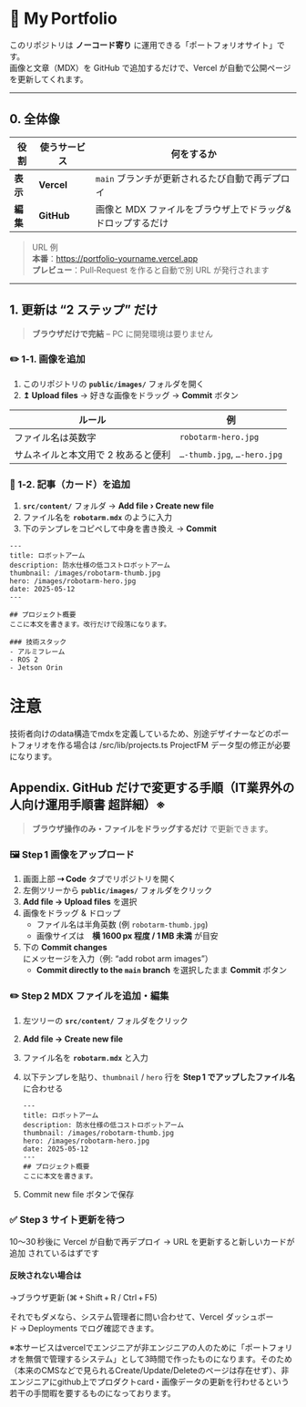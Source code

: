 # 🌿 My Portfolio

このリポジトリは **ノーコード寄り** に運用できる「ポートフォリオサイト」です。  
画像と文章（MDX）を GitHub で追加するだけで、Vercel が自動で公開ページを更新してくれます。

---

## 0. 全体像

| 役割 | 使うサービス | 何をするか |
|------|--------------|------------|
| **表示** | **Vercel** | `main` ブランチが更新されるたび自動で再デプロイ |
| **編集** | **GitHub** | 画像と MDX ファイルをブラウザ上でドラッグ&ドロップするだけ |

> URL 例  
> **本番**：<https://portfolio-yourname.vercel.app>  
> **プレビュー**：Pull‑Request を作ると自動で別 URL が発行されます

---

## 1. 更新は “2 ステップ” だけ

> **ブラウザだけで完結** – PC に開発環境は要りません

### ✏️ 1‑1. 画像を追加

1. このリポジトリの **`public/images/`** フォルダを開く  
2. **↥ Upload files** → 好きな画像をドラッグ → **Commit** ボタン

| ルール | 例 |
|-------|----|
| ファイル名は英数字 | `robotarm-hero.jpg` |
| サムネイルと本文用で 2 枚あると便利 | `…-thumb.jpg`, `…-hero.jpg` |

### 📝 1‑2. 記事（カード）を追加

1. **`src/content/`** フォルダ → **Add file › Create new file**  
2. ファイル名を **`robotarm.mdx`** のように入力  
3. 下のテンプレをコピペして中身を書き換え → **Commit**

```mdx
---
title: ロボットアーム
description: 防水仕様の低コストロボットアーム
thumbnail: /images/robotarm-thumb.jpg
hero: /images/robotarm-hero.jpg
date: 2025-05-12
---

## プロジェクト概要
ここに本文を書きます。改行だけで段落になります。

### 技術スタック
- アルミフレーム
- ROS 2
- Jetson Orin

```

# 注意
技術者向けのdata構造でmdxを定義しているため、別途デザイナーなどのポートフォリオを作る場合は /src/lib/projects.ts ProjectFM データ型の修正が必要になります。


## Appendix. GitHub だけで変更する手順（IT業界外の人向け運用手順書 超詳細）※

> **ブラウザ操作のみ・ファイルをドラッグするだけ** で更新できます。

### 🖼️ Step 1 画像をアップロード

1. 画面上部 **⇢ Code** タブでリポジトリを開く  
2. 左側ツリーから **`public/images/`** フォルダをクリック  
3. **Add file → Upload files** を選択  
4. 画像をドラッグ & ドロップ  
   - ファイル名は半角英数 (例 `robotarm-thumb.jpg`)  
   - 画像サイズは **横 1600 px 程度 / 1 MB 未満** が目安
5. 下の **Commit changes** にメッセージを入力（例: “add robot arm images”）  
   - **Commit directly to the `main` branch** を選択したまま **Commit** ボタン

### ✏️ Step 2 MDX ファイルを追加・編集

1. 左ツリーの **`src/content/`** フォルダをクリック  
2. **Add file → Create new file**  
3. ファイル名を **`robotarm.mdx`** と入力  
4. 以下テンプレを貼り、`thumbnail` / `hero` 行を **Step 1 でアップしたファイル名** に合わせる

   ```mdx
   ---
   title: ロボットアーム
   description: 防水仕様の低コストロボットアーム
   thumbnail: /images/robotarm-thumb.jpg
   hero: /images/robotarm-hero.jpg
   date: 2025-05-12
   ---
   ## プロジェクト概要
   ここに本文を書きます。
5. Commit new file ボタンで保存

### ✅ Step 3 サイト更新を待つ
10〜30 秒後に Vercel が自動で再デプロイ
→ URL を更新すると新しいカードが追加 されているはずです

#### 反映されない場合は

→ブラウザ更新 (⌘ + Shift + R / Ctrl + F5)

それでもダメなら、システム管理者に問い合わせて、Vercel ダッシュボード → Deployments でログ確認できます。

※本サービスはvercelでエンジニアが非エンジニアの人のために「ポートフォリオを無償で管理するシステム」として3時間で作ったものになります。そのため（本来のCMSなどで見られるCreate/Update/Deleteのページは存在せず）、非エンジニアにgithub上でプロダクトcard・画像データの更新を行わせるという若干の手間暇を要するものになっております。
